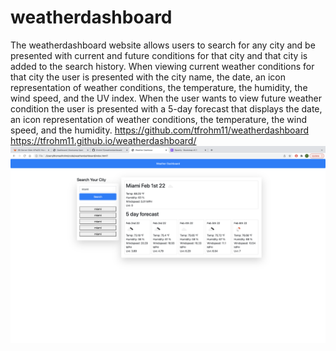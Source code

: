 # weatherdashboard
The weatherdashboard website allows users to search for any city and be presented with current and future conditions for that city and that city is added to the search history. When viewing current weather conditions for that city the user is presented with the city name, the date, an icon representation of weather conditions, the temperature, the humidity, the wind speed, and the UV index. When the user wants to view future weather condition the user is presented with a 5-day forecast that displays the date, an icon representation of weather conditions, the temperature, the wind speed, and the humidity.
https://github.com/tfrohm11/weatherdashboard
https://tfrohm11.github.io/weatherdashboard/
<img src="./assets/Screen Shot 2022-02-01 at 9.29.14 PM.png">